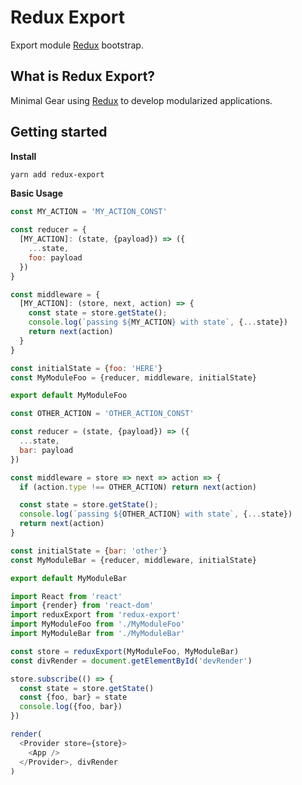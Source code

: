 # Redux Export

Export module [Redux](http://redux.js.org) bootstrap.

## What is Redux Export?

Minimal Gear using [Redux](http://redux.js.org) to develop modularized applications.

## Getting started

**Install**

```sh
yarn add redux-export
```

**Basic Usage**

```js
const MY_ACTION = 'MY_ACTION_CONST'

const reducer = {  
  [MY_ACTION]: (state, {payload}) => ({
    ...state,
    foo: payload
  })
}

const middleware = {  
  [MY_ACTION]: (store, next, action) => {
    const state = store.getState();
    console.log(`passing ${MY_ACTION} with state`, {...state})
    return next(action)
  }
}

const initialState = {foo: 'HERE'}
const MyModuleFoo = {reducer, middleware, initialState}

export default MyModuleFoo
```

```js
const OTHER_ACTION = 'OTHER_ACTION_CONST'

const reducer = (state, {payload}) => ({
  ...state,
  bar: payload
})

const middleware = store => next => action => {
  if (action.type !== OTHER_ACTION) return next(action)

  const state = store.getState();
  console.log(`passing ${OTHER_ACTION} with state`, {...state})
  return next(action)
}

const initialState = {bar: 'other'}
const MyModuleBar = {reducer, middleware, initialState}

export default MyModuleBar
```

```js
import React from 'react'
import {render} from 'react-dom'
import reduxExport from 'redux-export'
import MyModuleFoo from './MyModuleFoo'
import MyModuleBar from './MyModuleBar'

const store = reduxExport(MyModuleFoo, MyModuleBar)
const divRender = document.getElementById('devRender')

store.subscribe(() => {
  const state = store.getState()
  const {foo, bar} = state
  console.log({foo, bar})
})

render(
  <Provider store={store}>
    <App />
  </Provider>, divRender
)
```
